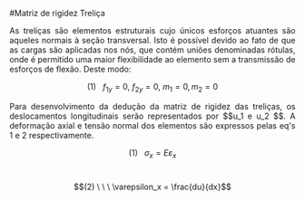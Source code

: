 <script src="https://polyfill.io/v3/polyfill.min.js?features=es6"></script> 
<script id="MathJax-script" async src="https://cdn.jsdelivr.net/npm/mathjax@3/es5/tex-mml-chtml.js"></script>
<div class="MathJax_Display" style="text-align: left;">
    
#Matriz de rigidez Treliça

<p style="text-align: justify;">As treliças são elementos estruturais cujo únicos esforços atuantes são aqueles normais à seção transversal. Isto é possível devido ao fato de que as cargas são aplicadas nos nós, que contém uniões denominadas rótulas, onde é permitido uma maior flexibilidade ao elemento sem a transmissão de esforços de flexão. Deste modo:</p>

$$(1) \ \ \    f_{1y} = 0, \ f_{2y} = 0, \ m_{1} = 0, m_{2} = 0 $$

<p style="text-align: justify;">Para desenvolvimento da dedução da matriz de rigidez das treliças, os deslocamentos longitudinais serão representados por $$u_1 e u_2 $$. 
A deformação axial e tensão normal dos elementos são expressos pelas eq's 1 e 2 respectivamente. </p>

$$(1) \ \ \     \sigma_x= E\varepsilon_x$$<br/>

$$(2) \ \ \     \varepsilon_x = \frac{du}{dx}$$<br/>


